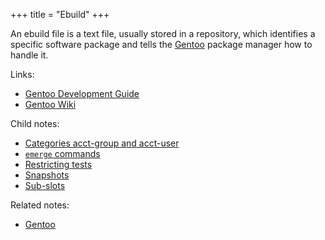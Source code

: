 +++
title = "Ebuild"
+++

An ebuild file is a text file, usually stored in a repository, which identifies a specific software package and tells the [Gentoo](@/notes/Gentoo/_index.md) package manager how to handle it.

Links:

- [Gentoo Development Guide](https://devmanual.gentoo.org)
- [Gentoo Wiki](https://wiki.gentoo.org/wiki/Ebuild)

Child notes:

- [Categories acct-group and acct-user](@/notes/Ebuild/Categories_acct-group_and_acct-user.md)
- [`emerge` commands](@/notes/Ebuild/emerge_commands.md)
- [Restricting tests](@/notes/Ebuild/Restricting_tests.md)
- [Snapshots](@/notes/Ebuild/Snapshots.md)
- [Sub-slots](@/notes/Ebuild/Sub-slots.md)

Related notes:

- [Gentoo](@/notes/Gentoo/_index.md)
